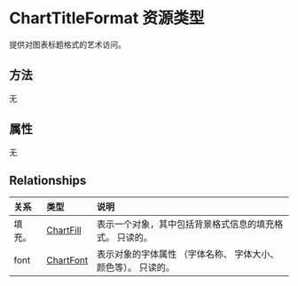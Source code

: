 # <a name="charttitleformat-resource-type"></a>ChartTitleFormat 资源类型

提供对图表标题格式的艺术访问。


## <a name="methods"></a>方法
无

## <a name="properties"></a>属性
无

## <a name="relationships"></a>Relationships
| 关系 | 类型   |说明|
|:---------------|:--------|:----------|
|填充。|[ChartFill](chartfill.md)|表示一个对象，其中包括背景格式信息的填充格式。 只读的。|
|font|[ChartFont](chartfont.md)|表示对象的字体属性 （字体名称、 字体大小、 颜色等）。 只读的。|

<!-- uuid: 8fcb5dbc-d5aa-4681-8e31-b001d5168d79
2015-10-25 14:57:30 UTC -->
<!-- {
  "type": "#page.annotation",
  "description": "ChartTitleFormat resource",
  "keywords": "",
  "section": "documentation",
  "tocPath": ""
}-->